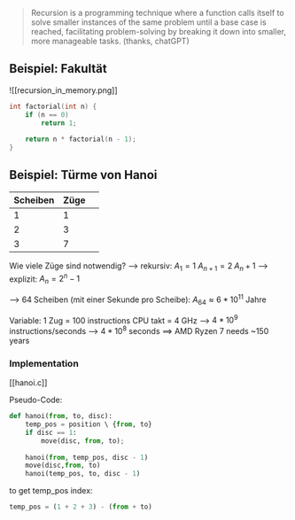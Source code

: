 > Recursion is a programming technique where a function calls itself to solve smaller instances of the same problem until a base case is reached, facilitating problem-solving by breaking it down into smaller, more manageable tasks. (thanks, chatGPT)
## Beispiel: Fakultät
![[recursion_in_memory.png]]

```c
int factorial(int n) {
	if (n == 0)
		return 1;
	
	return n * factorial(n - 1);
}
```


## Beispiel: Türme von Hanoi
| Scheiben | Züge |  |
| ---- | ---- | ---- |
| 1 | 1 |  |
| 2 | 3 |  |
| 3 | 7 |  |
Wie viele Züge sind notwendig?
--> rekursiv: 
$A_{1} = 1$
$A_{n+1}= 2\;A_{n} + 1$
--> explizit: $A_{n}= 2^{n} - 1$

--> 64 Scheiben (mit einer Sekunde pro Scheibe): $A_{64} \approx 6*10^{11}$ Jahre


Variable:
1 Zug = 100 instructions
CPU takt = 4 GHz
--> $4 * 10^9$ instructions/seconds --> $4 * 10^8$ seconds
==> AMD Ryzen 7 needs ~150 years


### Implementation
[[hanoi.c]]

Pseudo-Code:
```python
def hanoi(from, to, disc):
	temp_pos = position \ {from, to}
	if disc == 1:
		move(disc, from, to);
	
	hanoi(from, temp_pos, disc - 1)
	move(disc,from, to)
	hanoi(temp_pos, to, disc - 1)
```

to get temp_pos index:
```python
temp_pos = (1 + 2 + 3) - (from + to)
```


